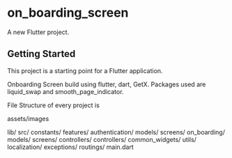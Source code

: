 # on_boarding_screen

A new Flutter project.

## Getting Started

This project is a starting point for a Flutter application.

Onboarding Screen build using flutter, dart, GetX.
Packages used are liquid_swap and smooth_page_indicator.

File Structure of every project is 

assets/images

lib/
    src/
        constants/
        features/
            authentication/
                models/
                screens/
                    on_boarding/
                        models/
                        screens/
                        controllers/
                controllers/
        common_widgets/
        utils/
        localization/
        exceptions/
        routings/
    main.dart